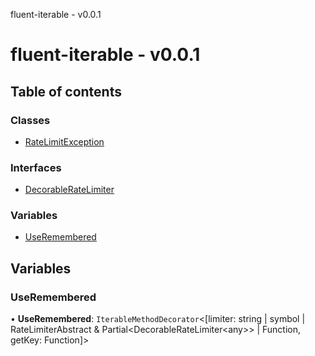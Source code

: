 fluent-iterable - v0.0.1

# fluent-iterable - v0.0.1

## Table of contents

### Classes

- [RateLimitException](classes/RateLimitException.md)

### Interfaces

- [DecorableRateLimiter](interfaces/DecorableRateLimiter.md)

### Variables

- [UseRemembered](README.md#useremembered)

## Variables

### UseRemembered

• **UseRemembered**: `IterableMethodDecorator`<[limiter: string \| symbol \| RateLimiterAbstract & Partial<DecorableRateLimiter<any\>\> \| Function, getKey: Function]\>
